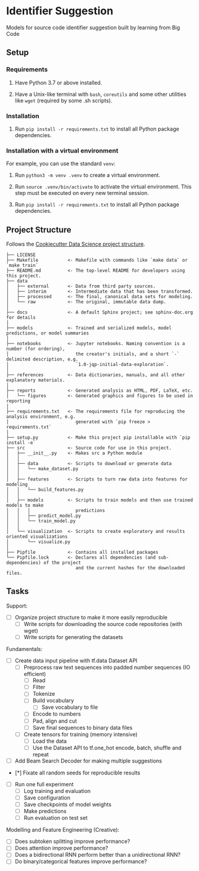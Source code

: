 # Identifier Suggestion

Models for source code identifier suggestion built by learning from Big Code

## Setup

### Requirements

1. Have Python 3.7 or above installed.

2. Have a Unix-like terminal with `bash`, `coreutils` and some other utilities like `wget` (required by some .sh scripts).

### Installation

1. Run `pip install -r requirements.txt` to install all Python package dependencies.

### Installation with a virtual environment

For example, you can use the standard `venv`:

1. Run `python3 -m venv .venv` to create a virtual environment.

1. Run `source .venv/bin/activate` to activate the virtual environment. This step must be executed on every new terminal session.

1. Run `pip install -r requirements.txt` to install all Python package dependencies.

## Project Structure

Follows the [Cookiecutter Data Science project structure](https://drivendata.github.io/cookiecutter-data-science/).

```text
├── LICENSE
├── Makefile           <- Makefile with commands like `make data` or `make train`
├── README.md          <- The top-level README for developers using this project.
├── data
│   ├── external       <- Data from third party sources.
│   ├── interim        <- Intermediate data that has been transformed.
│   ├── processed      <- The final, canonical data sets for modeling.
│   └── raw            <- The original, immutable data dump.
│
├── docs               <- A default Sphinx project; see sphinx-doc.org for details
│
├── models             <- Trained and serialized models, model predictions, or model summaries
│
├── notebooks          <- Jupyter notebooks. Naming convention is a number (for ordering),
│                         the creator's initials, and a short `-` delimited description, e.g.
│                         `1.0-jqp-initial-data-exploration`.
│
├── references         <- Data dictionaries, manuals, and all other explanatory materials.
│
├── reports            <- Generated analysis as HTML, PDF, LaTeX, etc.
│   └── figures        <- Generated graphics and figures to be used in reporting
│
├── requirements.txt   <- The requirements file for reproducing the analysis environment, e.g.
│                         generated with `pip freeze > requirements.txt`
│
├── setup.py           <- Make this project pip installable with `pip install -e`
├── src                <- Source code for use in this project.
│   ├── __init__.py    <- Makes src a Python module
│   │
│   ├── data           <- Scripts to download or generate data
│   │   └── make_dataset.py
│   │
│   ├── features       <- Scripts to turn raw data into features for modeling
│   │   └── build_features.py
│   │
│   ├── models         <- Scripts to train models and then use trained models to make
│   │   │                 predictions
│   │   ├── predict_model.py
│   │   └── train_model.py
│   │
│   └── visualization  <- Scripts to create exploratory and results oriented visualizations
│       └── visualize.py
│
├── Pipfile            <- Contains all installed packages
└── Pipfile.lock       <- Declares all dependencies (and sub-dependencies) of the project
                          and the current hashes for the downloaded files.
```

## Tasks

Support:

- [ ] Organize project structure to make it more easily reproducible
  - [ ] Write scripts for downloading the source code repositories (with wget)
  - [ ] Write scripts for generating the datasets

Fundamentals:

- [ ] Create data input pipeline with tf.data Dataset API
  - [ ] Preprocess raw text sequences into padded number sequences (IO efficient)
    - [ ] Read
    - [ ] Filter
    - [ ] Tokenize
    - [ ] Build vocabulary
      - [ ] Save vocabulary to file
    - [ ] Encode to numbers
    - [ ] Pad, align and cut
    - [ ] Save final sequences to binary data files
  - [ ] Create tensors for training (memory intensive)
    - [ ] Load the data
    - [ ] Use the Dataset API to tf.one_hot encode, batch, shuffle and repeat

- [ ] Add Beam Search Decoder for making multiple suggestions

- [*] Fixate all random seeds for reproducible results

- [ ] Run one full experiment
  - [ ] Log training and evaluation
  - [ ] Save configuration
  - [ ] Save checkpoints of model weights
  - [ ] Make predictions
  - [ ] Run evaluation on test set

Modelling and Feature Engineering (Creative):

- [ ] Does subtoken splitting improve performance?
- [ ] Does attention improve performance?
- [ ] Does a bidirectional RNN perform better than a unidirectional RNN?
- [ ] Do binary/categorical features improve performance?
